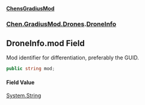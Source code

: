 
#### [ChensGradiusMod](index 'index')

### [Chen.GradiusMod.Drones](Y_iPobZkdIiJ9feSuBjDaQ 'Chen.GradiusMod.Drones').[DroneInfo](HgBDP9HfqsUu394_FlkKCg 'Chen.GradiusMod.Drones.DroneInfo')

## DroneInfo.mod Field
Mod identifier for differentiation, preferably the GUID.  
```csharp
public string mod;
```

#### Field Value
[System.String](https://docs.microsoft.com/en-us/dotnet/api/System.String 'System.String')
